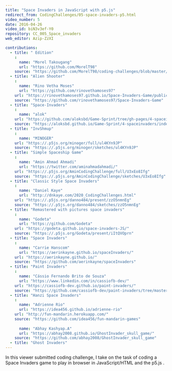 ```yaml
---
title: "Space Invaders in JavaScript with p5.js"
redirect_from: CodingChallenges/05-space-invaders-p5.html
video_number: 5
date: 2016-04-26
video_id: biN3v3ef-Y0
repository: CC_005_Space_invaders
web_editor: Azip-ZzXI

contributions:
  - title: " Edition"
    :
      name: "Morel Takougang"
      url: "https://github.com/MorelT98"
    source: "https://github.com/MorelT98/coding-challenges/blob/master/005_space_invaders.py"
  - title: "Alien Shooter"
    :
      name: "Rino Vetha Moses"
      url: "https://github.com/rinovethamoses97"
    url: "https://rinovethamoses97.github.io/Space-Invaders-Game/public/index.html"
    source: "https://github.com/rinovethamoses97/Space-Invaders-Game"
  - title: "Space-Invaders"
    :
      name: "alok"
    url: "https://github.com/aloksbd/Game-Sprint/tree/gh-pages/4-spaceinvaders"
    source: "https://aloksbd.github.io/Game-Sprint/4-spaceinvaders/index.html"
  - title: "InvShmup"
    :
      name: "MINOGER"
    url: "https://.p5js.org/minoger/full/ul4KYn9JP"
    source: "https://.p5js.org/minoger/sketches/ul4KYn9JP"
  - title: "Simple Spaceship Game"
    :
      name: "Amin Ahmad Ahmadi"
      url: "https://twitter.com/aminahmadahmadi/"
    url: "https://.p5js.org/AminCodingChallenge/full/U3xEo8Ifg"
    source: "https://.p5js.org/AminCodingChallenge/sketches/U3xEo8Ifg"
  - title: "Classic Style Space Invaders"
    :
      name: "Daniel Kaye"
      url: "http://dnkaye.com/2020_CodingChallenges.html"
    url: "https://.p5js.org/danno484/present/zzO5nmnEg"
    source: "https://.p5js.org/danno484/sketches/zzO5nmnEg"
  - title: "Remastered with pictures space invaders"
    :
      name: "Godeta"
      url: "https://github.com/Godeta"
    url: "https://godeta.github.io/space-invaders-JS/"
    source: "https://.p5js.org/Godeta/present/iItQVOprn"
  - title: "Space Invaders"
    :
      name: "Carrie Hanscom"
      url: "https://aerinkayne.github.io/spaceInvaders/"
    url: "https://aerinkayne.github.io/"
    source: "https://github.com/aerinkayne/spaceInvaders"
  - title: "Paint Invaders"
    :
      name: "Cássio Fernando Brito de Souza"
      url: "https://www.linkedin.com/in/cassiofb-dev/"
    url: "https://cassiofb-dev.github.io/paint-invaders/"
    source: "https://github.com/cassiofb-dev/paint-invaders/tree/master"
  - title: "Hanzi Space Invaders"
    :
      name: "Adrienne Rio"
      url: "https://idea456.github.io/adrienne-rio"
    url: "http://fun-mandarin.herokuapp.com/"
    source: "https://github.com/idea456/fun-mandarin-games"
    
      name: "Abhay Kashyap.A"
      url: "https://abhay2008.github.io/GhostInvader_skull_game/"
    source: "https://github.com/abhay2008/GhostInvader_skull_game"
  - title: "Ghost Invaders"
---
```


In this viewer submitted coding challenge, I take on the task of coding a Space Invaders game to play in browser in JavaScript/HTML and the p5.js .
